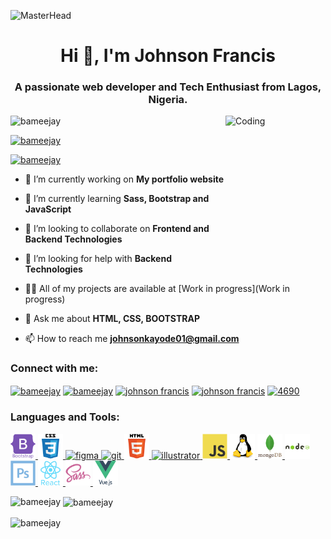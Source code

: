 ![MasterHead](https://res.cloudinary.com/johnsonfrancis/image/upload/v1649079036/tile_background_2_rkzrse.png)
<h1 align="center">Hi 👋, I'm Johnson Francis</h1>
<h3 align="center">A passionate web developer and Tech Enthusiast from Lagos, Nigeria.</h3>
<img align="right" alt="Coding" width="160" height="250" src="https://res.cloudinary.com/johnsonfrancis/image/upload/r_27/v1649076486/Man_working_on_computer_cartoon_vector_illustration._people_technolog_thumbnail_kcu7es.jpg"/>

<p align="left"> <img src="https://komarev.com/ghpvc/?username=bameejay&label=Profile%20views&color=0e75b6&style=flat" alt="bameejay" /> </p>

<p align="left"> <a href="https://github.com/ryo-ma/github-profile-trophy"><img src="https://github-profile-trophy.vercel.app/?username=bameejay" alt="bameejay" /></a> </p>

<p align="left"> <a href="https://twitter.com/bameejay" target="blank"><img src="https://img.shields.io/twitter/follow/bameejay?logo=twitter&style=for-the-badge" alt="bameejay" /></a> </p>

- 🔭 I’m currently working on **My portfolio website**

- 🌱 I’m currently learning **Sass, Bootstrap and JavaScript**

- 👯 I’m looking to collaborate on **Frontend and Backend Technologies**

- 🤝 I’m looking for help with **Backend Technologies**

- 👨‍💻 All of my projects are available at [Work in progress](Work in progress)

- 💬 Ask me about **HTML, CSS, BOOTSTRAP**

- 📫 How to reach me **johnsonkayode01@gmail.com**

<h3 align="left">Connect with me:</h3>
<p align="left">
<a href="https://codepen.io/bameejay" target="blank"><img align="center" src="https://raw.githubusercontent.com/rahuldkjain/github-profile-readme-generator/master/src/images/icons/Social/codepen.svg" alt="bameejay" height="30" width="40" /></a>
<a href="https://twitter.com/bameejay" target="blank"><img align="center" src="https://raw.githubusercontent.com/rahuldkjain/github-profile-readme-generator/master/src/images/icons/Social/twitter.svg" alt="bameejay" height="30" width="40" /></a>
<a href="https://linkedin.com/in/johnson francis" target="blank"><img align="center" src="https://raw.githubusercontent.com/rahuldkjain/github-profile-readme-generator/master/src/images/icons/Social/linked-in-alt.svg" alt="johnson francis" height="30" width="40" /></a>
<a href="https://fb.com/johnson francis" target="blank"><img align="center" src="https://raw.githubusercontent.com/rahuldkjain/github-profile-readme-generator/master/src/images/icons/Social/facebook.svg" alt="johnson francis" height="30" width="40" /></a>
<a href="https://discord.gg/4690" target="blank"><img align="center" src="https://raw.githubusercontent.com/rahuldkjain/github-profile-readme-generator/master/src/images/icons/Social/discord.svg" alt="4690" height="30" width="40" /></a>
</p>

<h3 align="left">Languages and Tools:</h3>
<p align="left"> <a href="https://getbootstrap.com" target="_blank" rel="noreferrer"> <img src="https://raw.githubusercontent.com/devicons/devicon/master/icons/bootstrap/bootstrap-plain-wordmark.svg" alt="bootstrap" width="40" height="40"/> </a> <a href="https://www.w3schools.com/css/" target="_blank" rel="noreferrer"> <img src="https://raw.githubusercontent.com/devicons/devicon/master/icons/css3/css3-original-wordmark.svg" alt="css3" width="40" height="40"/> </a> <a href="https://www.figma.com/" target="_blank" rel="noreferrer"> <img src="https://www.vectorlogo.zone/logos/figma/figma-icon.svg" alt="figma" width="40" height="40"/> </a> <a href="https://git-scm.com/" target="_blank" rel="noreferrer"> <img src="https://www.vectorlogo.zone/logos/git-scm/git-scm-icon.svg" alt="git" width="40" height="40"/> </a> <a href="https://www.w3.org/html/" target="_blank" rel="noreferrer"> <img src="https://raw.githubusercontent.com/devicons/devicon/master/icons/html5/html5-original-wordmark.svg" alt="html5" width="40" height="40"/> </a> <a href="https://www.adobe.com/in/products/illustrator.html" target="_blank" rel="noreferrer"> <img src="https://www.vectorlogo.zone/logos/adobe_illustrator/adobe_illustrator-icon.svg" alt="illustrator" width="40" height="40"/> </a> <a href="https://developer.mozilla.org/en-US/docs/Web/JavaScript" target="_blank" rel="noreferrer"> <img src="https://raw.githubusercontent.com/devicons/devicon/master/icons/javascript/javascript-original.svg" alt="javascript" width="40" height="40"/> </a> <a href="https://www.linux.org/" target="_blank" rel="noreferrer"> <img src="https://raw.githubusercontent.com/devicons/devicon/master/icons/linux/linux-original.svg" alt="linux" width="40" height="40"/> </a> <a href="https://www.mongodb.com/" target="_blank" rel="noreferrer"> <img src="https://raw.githubusercontent.com/devicons/devicon/master/icons/mongodb/mongodb-original-wordmark.svg" alt="mongodb" width="40" height="40"/> </a> <a href="https://nodejs.org" target="_blank" rel="noreferrer"> <img src="https://raw.githubusercontent.com/devicons/devicon/master/icons/nodejs/nodejs-original-wordmark.svg" alt="nodejs" width="40" height="40"/> </a> <a href="https://www.photoshop.com/en" target="_blank" rel="noreferrer"> <img src="https://raw.githubusercontent.com/devicons/devicon/master/icons/photoshop/photoshop-line.svg" alt="photoshop" width="40" height="40"/> </a> <a href="https://reactjs.org/" target="_blank" rel="noreferrer"> <img src="https://raw.githubusercontent.com/devicons/devicon/master/icons/react/react-original-wordmark.svg" alt="react" width="40" height="40"/> </a> <a href="https://sass-lang.com" target="_blank" rel="noreferrer"> <img src="https://raw.githubusercontent.com/devicons/devicon/master/icons/sass/sass-original.svg" alt="sass" width="40" height="40"/> </a> <a href="https://vuejs.org/" target="_blank" rel="noreferrer"> <img src="https://raw.githubusercontent.com/devicons/devicon/master/icons/vuejs/vuejs-original-wordmark.svg" alt="vuejs" width="40" height="40"/> </a> </p>

<p><img align="left" src="https://github-readme-stats.vercel.app/api/top-langs?username=bameejay&show_icons=true&locale=en&layout=compact" alt="bameejay" /></p>

<p>&nbsp;<img align="center" src="https://github-readme-stats.vercel.app/api?username=bameejay&show_icons=true&locale=en" alt="bameejay" /></p>

<p><img align="center" src="https://github-readme-streak-stats.herokuapp.com/?user=bameejay&" alt="bameejay" /></p>
